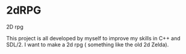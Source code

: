 # 2dRPG
2D rpg

This project is all developed by myself to improve my skills in C++ and SDL/2.
I want to make a 2d rpg ( something like the old 2d Zelda).

